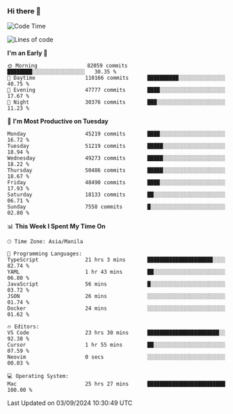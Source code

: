 ### Hi there 👋

<!--START_SECTION:waka-->
![Code Time](http://img.shields.io/badge/Code%20Time-5%2C502%20hrs%2032%20mins-blue)

![Lines of code](https://img.shields.io/badge/From%20Hello%20World%20I%27ve%20Written-119.2%20million%20lines%20of%20code-blue)

**I'm an Early 🐤** 

```text
🌞 Morning                82059 commits       ████████░░░░░░░░░░░░░░░░░   30.35 % 
🌆 Daytime                110166 commits      ██████████░░░░░░░░░░░░░░░   40.75 % 
🌃 Evening                47777 commits       ████░░░░░░░░░░░░░░░░░░░░░   17.67 % 
🌙 Night                  30376 commits       ███░░░░░░░░░░░░░░░░░░░░░░   11.23 % 
```
📅 **I'm Most Productive on Tuesday** 

```text
Monday                   45219 commits       ████░░░░░░░░░░░░░░░░░░░░░   16.72 % 
Tuesday                  51219 commits       █████░░░░░░░░░░░░░░░░░░░░   18.94 % 
Wednesday                49273 commits       █████░░░░░░░░░░░░░░░░░░░░   18.22 % 
Thursday                 50486 commits       █████░░░░░░░░░░░░░░░░░░░░   18.67 % 
Friday                   48490 commits       ████░░░░░░░░░░░░░░░░░░░░░   17.93 % 
Saturday                 18133 commits       ██░░░░░░░░░░░░░░░░░░░░░░░   06.71 % 
Sunday                   7558 commits        █░░░░░░░░░░░░░░░░░░░░░░░░   02.80 % 
```


📊 **This Week I Spent My Time On** 

```text
🕑︎ Time Zone: Asia/Manila

💬 Programming Languages: 
TypeScript               21 hrs 3 mins       █████████████████████░░░░   82.74 % 
YAML                     1 hr 43 mins        ██░░░░░░░░░░░░░░░░░░░░░░░   06.80 % 
JavaScript               56 mins             █░░░░░░░░░░░░░░░░░░░░░░░░   03.72 % 
JSON                     26 mins             ░░░░░░░░░░░░░░░░░░░░░░░░░   01.74 % 
Docker                   24 mins             ░░░░░░░░░░░░░░░░░░░░░░░░░   01.62 % 

🔥 Editors: 
VS Code                  23 hrs 30 mins      ███████████████████████░░   92.38 % 
Cursor                   1 hr 55 mins        ██░░░░░░░░░░░░░░░░░░░░░░░   07.59 % 
Neovim                   0 secs              ░░░░░░░░░░░░░░░░░░░░░░░░░   00.03 % 

💻 Operating System: 
Mac                      25 hrs 27 mins      █████████████████████████   100.00 % 
```


 Last Updated on 03/09/2024 10:30:49 UTC
<!--END_SECTION:waka-->


<!--
**rad182/rad182** is a ✨ _special_ ✨ repository because its `README.md` (this file) appears on your GitHub profile.

Here are some ideas to get you started:

- 🔭 I’m currently working on ...
- 🌱 I’m currently learning ...
- 👯 I’m looking to collaborate on ...
- 🤔 I’m looking for help with ...
- 💬 Ask me about ...
- 📫 How to reach me: ...
- 😄 Pronouns: ...
- ⚡ Fun fact: ...
-->
